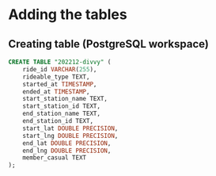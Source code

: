 # Adding the tables

## Creating table (PostgreSQL workspace)
```sql
CREATE TABLE "202212-divvy" (
    ride_id VARCHAR(255),
    rideable_type TEXT,
    started_at TIMESTAMP,
    ended_at TIMESTAMP,
    start_station_name TEXT,
    start_station_id TEXT,
    end_station_name TEXT,
    end_station_id TEXT,
    start_lat DOUBLE PRECISION,
    start_lng DOUBLE PRECISION,
    end_lat DOUBLE PRECISION,
    end_lng DOUBLE PRECISION,
    member_casual TEXT
);
```
